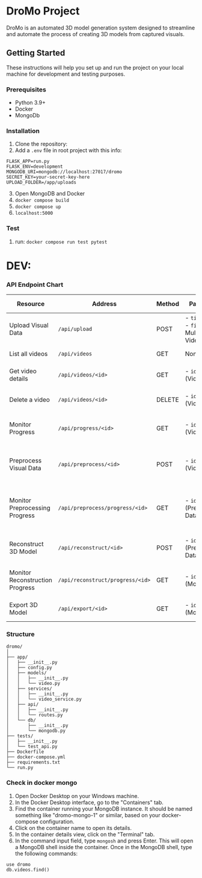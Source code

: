# DroMo Project

DroMo is an automated 3D model generation system designed to streamline and automate the process of creating 3D models from captured visuals.

## Getting Started

These instructions will help you set up and run the project on your local machine for development and testing purposes.

### Prerequisites

- Python 3.9+
- Docker
- MongoDb

### Installation

1. Clone the repository:
2. Add a `.env` file in root project with this info:
```
FLASK_APP=run.py
FLASK_ENV=development
MONGODB_URI=mongodb://localhost:27017/dromo
SECRET_KEY=your-secret-key-here
UPLOAD_FOLDER=/app/uploads
```
3. Open MongoDB and Docker
4. ```docker compose build```
5. ```docker compose up```
6. `localhost:5000`

### Test

1. run: ```docker compose run test pytest```

# DEV:

### API Endpoint Chart
| Resource | Address | Method | Parameters | Responses | Status Codes |
| -------- | ------- | ------ | ---------- | --------- | ------------ |
| Upload Visual Data | `/api/upload` | POST | - `title`: String<br>- `file`: Multipart Video | - `message`: Upload success<br>- `video_id`: MongoDB ID | 200, 400, 500 |
| List all videos | `/api/videos` | GET | None | Array of video objects | 200, 500 |
| Get video details | `/api/videos/<id>` | GET | - `id`: String (Video ID) | Video object | 200, 404, 500 |
| Delete a video | `/api/videos/<id>` | DELETE | - `id`: String (Video ID) | - `message`: Deletion success | 200, 404, 500 |
| Monitor Progress | `/api/progress/<id>` | GET | - `id`: String (Video ID) | - `video_id`: String<br>- `progress`: int (0-100)<br>- `status`: String | 200, 404, 500 |
| Preprocess Visual Data | `/api/preprocess/<id>` | POST | - `id`: String (Video ID) | - `message`: Preprocessing started<br>- `preprocessed_data_id`: String | 200, 404, 500 |
| Monitor Preprocessing Progress | `/api/preprocess/progress/<id>` | GET | - `id`: String (Preprocessed Data ID) | - `preprocessed_data_id`: String<br>- `progress`: int (0-100)<br>- `status`: String | 200, 404, 500 |
| Reconstruct 3D Model | `/api/reconstruct/<id>` | POST | - `id`: String (Preprocessed Data ID) | - `message`: Reconstruction started<br>- `model_id`: String | 200, 404, 500 |
| Monitor Reconstruction Progress | `/api/reconstruct/progress/<id>` | GET | - `id`: String (Model ID) | - `model_id`: String<br>- `progress`: int (0-100)<br>- `status`: String | 200, 404, 500 |
| Export 3D Model | `/api/export/<id>` | GET | - `id`: String (Model ID) | - `model_id`: String<br>- `file_path`: String<br>- `metadata`: Object | 200, 404, 500 |

### Structure
```
dromo/
│
├── app/
│   ├── __init__.py
│   ├── config.py
│   ├── models/
│   │   ├── __init__.py
│   │   └── video.py
│   ├── services/
│   │   ├── __init__.py
│   │   └── video_service.py
│   ├── api/
│   │   ├── __init__.py
│   │   └── routes.py
│   └── db/
│       ├── __init__.py
│       └── mongodb.py
├── tests/
│   ├── __init__.py
│   └── test_api.py
├── Dockerfile
├── docker-compose.yml
├── requirements.txt
└── run.py
```

### Check in docker mongo
1. Open Docker Desktop on your Windows machine.
2. In the Docker Desktop interface, go to the "Containers" tab.
3. Find the container running your MongoDB instance. It should be named something like "dromo-mongo-1" or similar, based on your docker-compose configuration.
4. Click on the container name to open its details.
5. In the container details view, click on the "Terminal" tab.
6. In the command input field, type `mongosh` and press Enter. This will open a MongoDB shell inside the container.
Once in the MongoDB shell, type the following commands:
```
use dromo
db.videos.find()
```